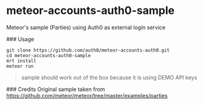 meteor-accounts-auth0-sample
============================

Meteor's sample (Parties) using Auth0 as external login service

### Usage

~~~
git clone https://github.com/auth0/meteor-accounts-auth0.git
cd meteor-accounts-auth0-sample
mrt install
meteor run
~~~

> sample should work out of the box because it is using DEMO API keys

### Credits
Original sample taken from https://github.com/meteor/meteor/tree/master/examples/parties
